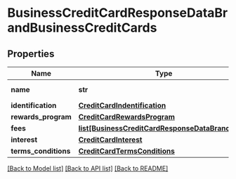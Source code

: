 # BusinessCreditCardResponseDataBrandBusinessCreditCards

## Properties
Name | Type | Description | Notes
------------ | ------------- | ------------- | -------------
**name** | **str** | Denominação/Identificação do nome da conta | 
**identification** | [**CreditCardIndentification**](CreditCardIndentification.md) |  | 
**rewards_program** | [**CreditCardRewardsProgram**](CreditCardRewardsProgram.md) |  | 
**fees** | [**list[BusinessCreditCardResponseDataBrandFees]**](BusinessCreditCardResponseDataBrandFees.md) |  | 
**interest** | [**CreditCardInterest**](CreditCardInterest.md) |  | 
**terms_conditions** | [**CreditCardTermsConditions**](CreditCardTermsConditions.md) |  | 

[[Back to Model list]](../README.md#documentation-for-models) [[Back to API list]](../README.md#documentation-for-api-endpoints) [[Back to README]](../README.md)

